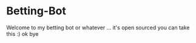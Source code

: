 # Betting-Bot
Welcome to my betting bot
or whatever
...
it's open sourced
you can take this
:)
ok bye
